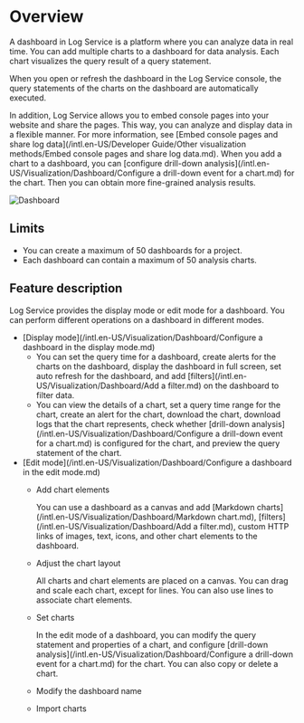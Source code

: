 # Overview

A dashboard in Log Service is a platform where you can analyze data in real time. You can add multiple charts to a dashboard for data analysis. Each chart visualizes the query result of a query statement.

When you open or refresh the dashboard in the Log Service console, the query statements of the charts on the dashboard are automatically executed.

In addition, Log Service allows you to embed console pages into your website and share the pages. This way, you can analyze and display data in a flexible manner. For more information, see [Embed console pages and share log data](/intl.en-US/Developer Guide/Other visualization methods/Embed console pages and share log data.md). When you add a chart to a dashboard, you can [configure drill-down analysis](/intl.en-US/Visualization/Dashboard/Configure a drill-down event for a chart.md) for the chart. Then you can obtain more fine-grained analysis results.

![Dashboard](https://static-aliyun-doc.oss-accelerate.aliyuncs.com/assets/img/en-US/2505317951/p38782.png)

## Limits

-   You can create a maximum of 50 dashboards for a project.
-   Each dashboard can contain a maximum of 50 analysis charts.

## Feature description

Log Service provides the display mode or edit mode for a dashboard. You can perform different operations on a dashboard in different modes.

-   [Display mode](/intl.en-US/Visualization/Dashboard/Configure a dashboard in the display mode.md)
    -   You can set the query time for a dashboard, create alerts for the charts on the dashboard, display the dashboard in full screen, set auto refresh for the dashboard, and add [filters](/intl.en-US/Visualization/Dashboard/Add a filter.md) on the dashboard to filter data.
    -   You can view the details of a chart, set a query time range for the chart, create an alert for the chart, download the chart, download logs that the chart represents, check whether [drill-down analysis](/intl.en-US/Visualization/Dashboard/Configure a drill-down event for a chart.md) is configured for the chart, and preview the query statement of the chart.
-   [Edit mode](/intl.en-US/Visualization/Dashboard/Configure a dashboard in the edit mode.md)
    -   Add chart elements

        You can use a dashboard as a canvas and add [Markdown charts](/intl.en-US/Visualization/Dashboard/Markdown chart.md), [filters](/intl.en-US/Visualization/Dashboard/Add a filter.md), custom HTTP links of images, text, icons, and other chart elements to the dashboard.

    -   Adjust the chart layout

        All charts and chart elements are placed on a canvas. You can drag and scale each chart, except for lines. You can also use lines to associate chart elements.

    -   Set charts

        In the edit mode of a dashboard, you can modify the query statement and properties of a chart, and configure [drill-down analysis](/intl.en-US/Visualization/Dashboard/Configure a drill-down event for a chart.md) for the chart. You can also copy or delete a chart.

    -   Modify the dashboard name
    -   Import charts

